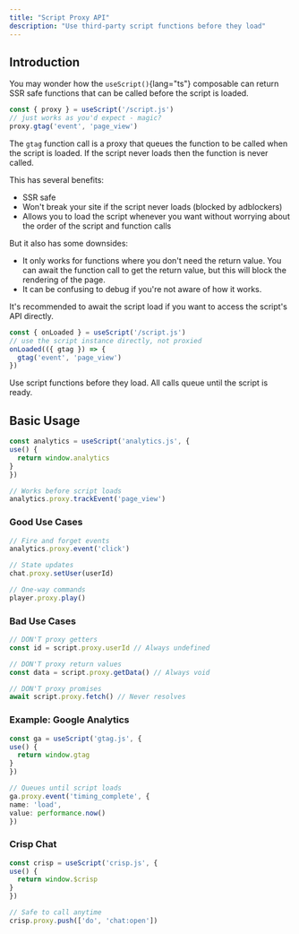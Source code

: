 ```yaml
---
title: "Script Proxy API"
description: "Use third-party script functions before they load"
---
```


## Introduction

You may wonder how the `useScript()`{lang="ts"} composable can return SSR safe functions that can be called before the script is loaded.

```ts
const { proxy } = useScript('/script.js')
// just works as you'd expect - magic?
proxy.gtag('event', 'page_view')
```

The `gtag` function call is a proxy that queues the function to be called when the script is loaded. If
the script never loads then the function is never called.

This has several benefits:

- SSR safe
- Won't break your site if the script never loads (blocked by adblockers)
- Allows you to load the script whenever you want without worrying about the order of the script and function calls

But it also has some downsides:

- It only works for functions where you don't need the return value. You can await the function call to get the return value, but this will block the rendering of the page.
- It can be confusing to debug if you're not aware of how it works.

It's recommended to await the script load if you want to access the script's API directly.

```ts
const { onLoaded } = useScript('/script.js')
// use the script instance directly, not proxied
onLoaded(({ gtag }) => {
  gtag('event', 'page_view')
})
```

Use script functions before they load. All calls queue until the script is ready.

## Basic Usage

  ```ts
const analytics = useScript('analytics.js', {
  use() {
    return window.analytics
  }
})

// Works before script loads
analytics.proxy.trackEvent('page_view')
```

### Good Use Cases

```ts
// Fire and forget events
analytics.proxy.event('click')

// State updates
chat.proxy.setUser(userId)

// One-way commands
player.proxy.play()
```

### Bad Use Cases

  ```ts
// DON'T proxy getters
const id = script.proxy.userId // Always undefined

// DON'T proxy return values
const data = script.proxy.getData() // Always void

// DON'T proxy promises
await script.proxy.fetch() // Never resolves
```

### Example: Google Analytics

  ```ts
const ga = useScript('gtag.js', {
  use() {
    return window.gtag
  }
})

// Queues until script loads
ga.proxy.event('timing_complete', {
  name: 'load',
  value: performance.now()
})
```

### Crisp Chat

  ```ts
const crisp = useScript('crisp.js', {
  use() {
    return window.$crisp
  }
})

// Safe to call anytime
crisp.proxy.push(['do', 'chat:open'])
```
